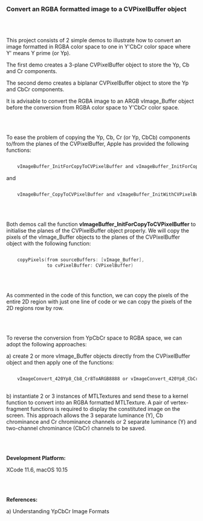 ### Convert an RGBA formatted image to a CVPixelBuffer object

<br />
<br />

This project consists of 2 simple demos to illustrate how to convert an image formatted in RGBA color space to one in Y'CbCr color space where Y' means Y prime (or Yp).  

The first demo creates a 3-plane CVPixelBuffer object to store the Yp, Cb and Cr components.

The second demo creates a biplanar CVPixelBuffer object to store the Yp and CbCr components.


It is advisable to convert the RGBA image to an ARGB vImage_Buffer object before the conversion from RGBA color space to Y'CbCr color space.

<br />
<br />

To ease the problem of copying the Yp, Cb, Cr (or Yp, CbCb) components to/from the planes of the CVPixelBuffer, Apple has provided the following functions:

```swift

    vImageBuffer_InitForCopyToCVPixelBuffer and vImageBuffer_InitForCopyFromCVPixelBuffer

```    
and

```swift

    vImageBuffer_CopyToCVPixelBuffer and vImageBuffer_InitWithCVPixelBuffer

``` 

<br />
<br />

Both demos call the function **vImageBuffer_InitForCopyToCVPixelBuffer** to initialise the planes of the CVPixelBuffer object properly.  We will copy the pixels of the vImage_Buffer objects to the planes of the CVPixelBuffer object with the following function:

```swift

    copyPixels(from sourceBuffers: [vImage_Buffer],
               to cvPixelBuffer: CVPixelBuffer)

``` 

<br />
<br />

As commented in the code of this function, we can copy the pixels of the entire 2D region with just one line of code or we can copy the pixels of the 2D regions row by row.

<br />
<br />

To reverse the conversion from YpCbCr space to RGBA space, we can adopt the following approaches:

a) create 2 or more vImage_Buffer objects directly from the CVPixelBuffer object and then apply one of the functions:

```swift

    vImageConvert_420Yp8_Cb8_Cr8ToARGB8888 or vImageConvert_420Yp8_CbCr8ToARGB8888
    
``` 

b) instantiate 2 or 3 instances of MTLTextures and send these to a kernel function to convert into an RGBA formatted MTLTexture. A pair of vertex-fragment functions is required to display the constituted image on the screen. This approach allows the 3 separate luminance (Y), Cb chrominance and Cr chrominance channels or 2 separate luminance (Y) and two-channel chrominance (CbCr) channels to be saved.

<br />
<br />

**Development Platform:**

XCode 11.6, macOS 10.15

<br />
<br />

**References:**

a) Understanding YpCbCr Image Formats 
